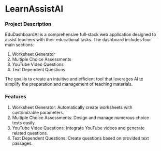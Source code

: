 # LearnAssistAI


### Project Description
EduDashboardAI is a comprehensive full-stack web application designed to assist teachers with their educational tasks. The dashboard includes four main sections:

1. Worksheet Generator
2. Multiple Choice Assessments
3. YouTube Video Questions
4. Text Dependent Questions

The goal is to create an intuitive and efficient tool that leverages AI to simplify the preparation and management of teaching materials.

### Features

1. Worksheet Generator: Automatically create worksheets with customizable parameters.
2. Multiple Choice Assessments: Design and manage numerous choice tests easily.
3. YouTube Video Questions: Integrate YouTube videos and generate related questions.
4. Text Dependent Questions: Create questions based on provided text passages.
